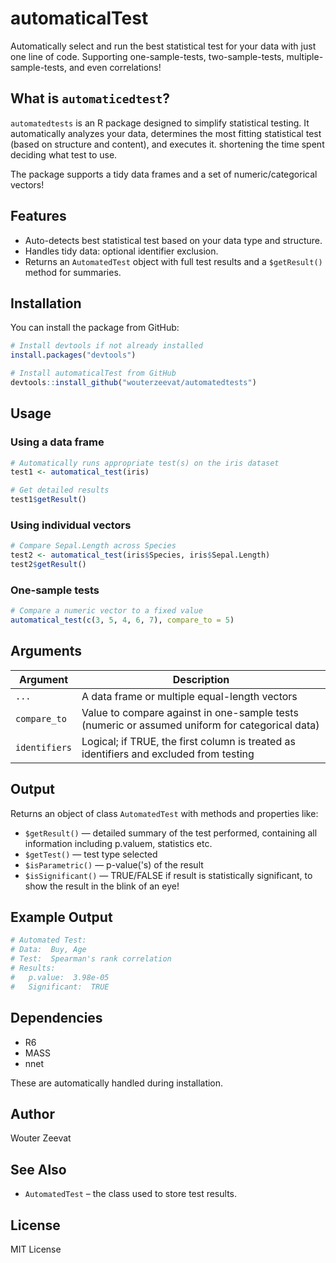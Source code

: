 # automaticalTest

Automatically select and run the best statistical test for your data with just one line of code. Supporting one-sample-tests, two-sample-tests, multiple-sample-tests, and even correlations!

## What is `automaticedtest`?

`automatedtests` is an R package designed to simplify statistical testing. It automatically analyzes your data, determines the most fitting statistical test (based on structure and content), and executes it. shortening the time spent deciding what test to use.

The package supports a tidy data frames and a set of numeric/categorical vectors!

## Features

- Auto-detects best statistical test based on your data type and structure.
- Handles tidy data: optional identifier exclusion.
- Returns an `AutomatedTest` object with full test results and a `$getResult()` method for summaries.

## Installation

You can install the package from GitHub:

```r
# Install devtools if not already installed
install.packages("devtools")

# Install automaticalTest from GitHub
devtools::install_github("wouterzeevat/automatedtests")
```

## Usage

### Using a data frame

```r
# Automatically runs appropriate test(s) on the iris dataset
test1 <- automatical_test(iris)

# Get detailed results
test1$getResult()
```

### Using individual vectors

```r
# Compare Sepal.Length across Species
test2 <- automatical_test(iris$Species, iris$Sepal.Length)
test2$getResult()
```

### One-sample tests

```r
# Compare a numeric vector to a fixed value
automatical_test(c(3, 5, 4, 6, 7), compare_to = 5)
```

## Arguments

| Argument     | Description |
|--------------|-------------|
| `...`        | A data frame or multiple equal-length vectors |
| `compare_to` | Value to compare against in one-sample tests (numeric or assumed uniform for categorical data) |
| `identifiers`| Logical; if TRUE, the first column is treated as identifiers and excluded from testing |

## Output

Returns an object of class `AutomatedTest` with methods and properties like:

- `$getResult()` — detailed summary of the test performed, containing all information including p.valuem, statistics etc.
- `$getTest()` — test type selected
- `$isParametric()` — p-value('s) of the result
- `$isSignificant()` — TRUE/FALSE if result is statistically significant, to show the result in the blink of an eye!

## Example Output

```r
# Automated Test:
# Data:  Buy, Age
# Test:  Spearman's rank correlation
# Results:
#   p.value:  3.98e-05
#   Significant:  TRUE
```

## Dependencies

- R6
- MASS
- nnet

These are automatically handled during installation.

## Author

Wouter Zeevat

## See Also

- `AutomatedTest` – the class used to store test results.

## License

MIT License
